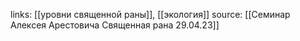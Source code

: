 links: [[уровни священной раны]], [[экология]]
source: [[Семинар Алексея Арестовича Священная рана 29.04.23]]